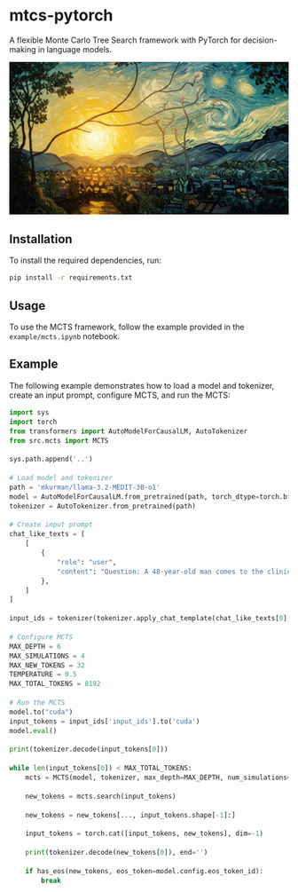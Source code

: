 # mtcs-pytorch
A flexible Monte Carlo Tree Search framework with PyTorch for decision-making in language models.

![MCTS Van Gogh-like painting](image_fx_-2.jpg)

## Installation

To install the required dependencies, run:
```bash
pip install -r requirements.txt
```

## Usage

To use the MCTS framework, follow the example provided in the `example/mcts.ipynb` notebook.

## Example

The following example demonstrates how to load a model and tokenizer, create an input prompt, configure MCTS, and run the MCTS:

```python
import sys
import torch
from transformers import AutoModelForCausalLM, AutoTokenizer
from src.mcts import MCTS

sys.path.append('..')

# Load model and tokenizer
path = 'mkurman/llama-3.2-MEDIT-3B-o1'
model = AutoModelForCausalLM.from_pretrained(path, torch_dtype=torch.bfloat16)
tokenizer = AutoTokenizer.from_pretrained(path)

# Create input prompt
chat_like_texts = [
    [
        {
            "role": "user",
            "content": "Question: A 48-year-old man comes to the clinic because of a 10-year history of recurrent, intrusive thoughts that his house will be broken into and damaged by criminals or accidentally destroyed by a fire when he is not home. These thoughts have worsened during the past 2 months. He reports now spending 4 hours daily checking that the doors and windows are closed and locked and that the stove and oven are turned off; he previously spent 2 hours daily doing these tasks. He says he cannot keep a job or leave the house very much because of the amount of time he spends checking these things. He has no other history of serious illness and takes no medications. Physical examination shows no abnormalities. On mental status examination, he has an anxious mood and a sad affect. He is fully oriented. He is not having hallucinations or delusions. The most effective pharmacotherapy for this patient is an agent that targets which of the following neurotransmitters?\nA. γ-Aminobutyric acid\nB. Dopamine\nC. Glutamate\nD. Norepinephrine\nE. Serotonin",
        },
    ]
]

input_ids = tokenizer(tokenizer.apply_chat_template(chat_like_texts[0], tokenize=False, add_generation_prompt=True), padding=True, truncation=True, return_tensors="pt")

# Configure MCTS
MAX_DEPTH = 6
MAX_SIMULATIONS = 4
MAX_NEW_TOKENS = 32
TEMPERATURE = 0.5
MAX_TOTAL_TOKENS = 8192

# Run the MCTS
model.to("cuda")
input_tokens = input_ids['input_ids'].to('cuda')
model.eval()

print(tokenizer.decode(input_tokens[0]))

while len(input_tokens[0]) < MAX_TOTAL_TOKENS:
    mcts = MCTS(model, tokenizer, max_depth=MAX_DEPTH, num_simulations=MAX_SIMULATIONS, temperature=TEMPERATURE, max_new_tokens=MAX_NEW_TOKENS, stop_tokens=model.config.eos_token_id)
    
    new_tokens = mcts.search(input_tokens)

    new_tokens = new_tokens[..., input_tokens.shape[-1]:]

    input_tokens = torch.cat([input_tokens, new_tokens], dim=-1)

    print(tokenizer.decode(new_tokens[0]), end='')

    if has_eos(new_tokens, eos_token=model.config.eos_token_id):
        break
```
